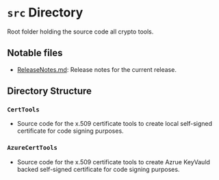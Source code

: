 # `src` Directory
Root folder holding the source code all crypto tools.

## Notable files
- [ReleaseNotes.md](ReleaseNotes.md): Release notes for the current release.

## Directory Structure
### `CertTools`
- Source code for the x.509 certificate tools to create local self-signed certificate for code signing purposes.

### `AzureCertTools`
- Source code for the x.509 certificate tools to create Azrue KeyVauld backed self-signed certificate for code signing purposes.
